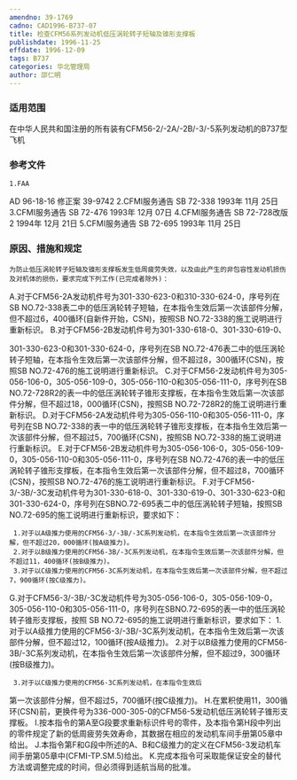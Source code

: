 ```yaml
---
amendno: 39-1769
cadno: CAD1996-B737-07
title: 检查CFM56系列发动机低压涡轮转子短轴及锥形支撑板
publishdate: 1996-11-25
effdate: 1996-12-09
tags: B737
categories: 华北管理局
author: 邵仁明
---
```


### 适用范围 
在中华人民共和国注册的所有装有CFM56-2/-2A/-2B/-3/-5系列发动机的B737型飞机

### 参考文件
    1.FAA 
AD 96-18-16 修正案 39-9742
    2.CFMI服务通告 SB 72-338  1993年 11月 25日
    3.CFMI服务通告 SB 72-476  1993年 12月 07日
    4.CFMI服务通告 SB 72-728改版 2 1994年 12月 21日
    5.CFMI服务通告 SB 72-695  1993年 11月 25日


### 原因、措施和规定 
    为防止低压涡轮转子短轴及锥形支撑板发生低周疲劳失效，以及由此产生的非包容性发动机损伤及对机体的损伤，要求完成下列工作(已完成者除外)： 
A.对于CFM56-2A发动机件号为301-330-623-0和310-330-624-0，序号列在SB NO.72-338表二中的低压涡轮转子短轴，在本指令生效后第一次该部件分解，但不超过6，400循环(自新件开始，CSN)，按照SB NO.72-338的施工说明进行重新标识。 
B.对于CFM56-2B发动机件号为301-330-618-0、301-330-619-0、
  
301-330-623-0和301-330-624-0，序号列在SB NO.72-476表二中的低压涡轮转子短轴，在本指令生效后第一次该部件分解，但不超过8，300循环(CSN)，按照SB NO.72-476的施工说明进行重新标识。
    C.对于CFM56-2发动机件号为305-056-106-0，305-056-109-0，305-056-110-0和305-056-111-0，序号列在SB NO.72-728R2的表一中的低压涡轮转子锥形支撑板，在本指令生效后第一次该部件分解，但不超过18，000循环(CSN)，按照SB NO.72-728R2的施工说明进行重新标识。 
D.对于CFM56-2A发动机件号为305-056-110-0和305-056-111-0，序号列在SB NO.72-338的表一中的低压涡轮转子锥形支撑板，在本指令生效后第一次该部件分解，但不超过5，700循环(CSN)，按照SB NO.72-338的施工说明进行重新标识。 
E.对于CFM56-2B发动机件号为305-056-106-0，305-056-109-0，305-056-110-0和305-056-111-0，序号列在SB NO.72-476的表一中的低压涡轮转子锥形支撑板，在本指令生效后第一次该部件分解，但不超过8，700循环(CSN)，按照SB NO.72-476的施工说明进行重新标识。
F.对于CFM56-3/-3B/-3C发动机件号为301-330-618-0、301-330-619-0、301-330-623-0和301-330-624-0，序号列在SBNO.72-695表二中的低压涡轮转子短轴，按照SB NO.72-695的施工说明进行重新标识，要求如下： 

     1.对于以A级推力使用的CFM56-3/-3B/-3C系列发动机，在本指令生效后第一次该部件分解，但不超过20，000循环(按A级推力)。  
     2.对于以B级推力使用的CFM56-3B/-3C系列发动机，在本指令生效后第一次该部件分解，但不超过11，400循环(按B级推力)。
     3.对于以C级推力使用的CFM56-3C系列发动机，在本指令生效后第一次该部件分解，但不超过7，900循环(按C级推力)。

G.对于CFM56-3/-3B/-3C发动机件号为305-056-106-0，305-056-109-0，305-056-110-0和305-056-111-0，序号列在SBNO.72-695的表一中的低压涡轮转子锥形支撑板，按照 SB NO.72-695的施工说明进行重新标识，要求如下：
     1.对于以A级推力使用的CFM56-3/-3B/-3C系列发动机，在本指令生效后第一次该部件分解，但不超过12，100循环(按A级推力)。 
     2.对于以B级推力使用的CFM56-3B/-3C系列发动机，在本指令生效后第一次该部件分解，但不超过9，300循环(按B级推力)。 

     3.对于以C级推力使用的CFM56-3C系列发动机，在本指令生效后
  
第一次该部件分解，但不超过5，700循环(按C级推力)。
H.在累积使用11，300循环(CSN)前，更换件号为336-000-305-0的CFM56-5发动机低压涡轮转子锥形支撑板。 
    I.按本指令的第A至G段要求重新标识件号的零件，及本指令第H段中列出的零件规定了新的低周疲劳失效寿命，其数据在相应的发动机车间手册第05章中给出。 
J.本指令第F和G段中所述的A、B和C级推力的定义在CFM56-3发动机车间手册第05章中(CFMI-TP.SM.5)给出。 
    K.完成本指令可采取能保证安全的替代方法或调整完成的时间，但必须得到适航当局的批准。

